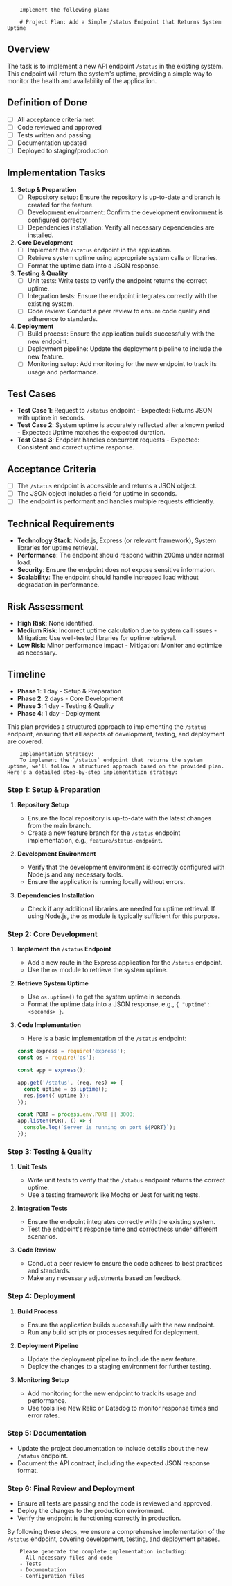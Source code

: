 
        Implement the following plan:
        
        # Project Plan: Add a Simple /status Endpoint that Returns System Uptime

## Overview
The task is to implement a new API endpoint `/status` in the existing system. This endpoint will return the system's uptime, providing a simple way to monitor the health and availability of the application.

## Definition of Done
- [ ] All acceptance criteria met
- [ ] Code reviewed and approved
- [ ] Tests written and passing
- [ ] Documentation updated
- [ ] Deployed to staging/production

## Implementation Tasks

1. **Setup & Preparation**
   - [ ] Repository setup: Ensure the repository is up-to-date and branch is created for the feature.
   - [ ] Development environment: Confirm the development environment is configured correctly.
   - [ ] Dependencies installation: Verify all necessary dependencies are installed.

2. **Core Development**
   - [ ] Implement the `/status` endpoint in the application.
   - [ ] Retrieve system uptime using appropriate system calls or libraries.
   - [ ] Format the uptime data into a JSON response.

3. **Testing & Quality**
   - [ ] Unit tests: Write tests to verify the endpoint returns the correct uptime.
   - [ ] Integration tests: Ensure the endpoint integrates correctly with the existing system.
   - [ ] Code review: Conduct a peer review to ensure code quality and adherence to standards.

4. **Deployment**
   - [ ] Build process: Ensure the application builds successfully with the new endpoint.
   - [ ] Deployment pipeline: Update the deployment pipeline to include the new feature.
   - [ ] Monitoring setup: Add monitoring for the new endpoint to track its usage and performance.

## Test Cases
- **Test Case 1**: Request to `/status` endpoint - Expected: Returns JSON with uptime in seconds.
- **Test Case 2**: System uptime is accurately reflected after a known period - Expected: Uptime matches the expected duration.
- **Test Case 3**: Endpoint handles concurrent requests - Expected: Consistent and correct uptime response.

## Acceptance Criteria
- [ ] The `/status` endpoint is accessible and returns a JSON object.
- [ ] The JSON object includes a field for uptime in seconds.
- [ ] The endpoint is performant and handles multiple requests efficiently.

## Technical Requirements
- **Technology Stack**: Node.js, Express (or relevant framework), System libraries for uptime retrieval.
- **Performance**: The endpoint should respond within 200ms under normal load.
- **Security**: Ensure the endpoint does not expose sensitive information.
- **Scalability**: The endpoint should handle increased load without degradation in performance.

## Risk Assessment
- **High Risk**: None identified.
- **Medium Risk**: Incorrect uptime calculation due to system call issues - Mitigation: Use well-tested libraries for uptime retrieval.
- **Low Risk**: Minor performance impact - Mitigation: Monitor and optimize as necessary.

## Timeline
- **Phase 1**: 1 day - Setup & Preparation
- **Phase 2**: 2 days - Core Development
- **Phase 3**: 1 day - Testing & Quality
- **Phase 4**: 1 day - Deployment

This plan provides a structured approach to implementing the `/status` endpoint, ensuring that all aspects of development, testing, and deployment are covered.
        
        Implementation Strategy:
        To implement the `/status` endpoint that returns the system uptime, we'll follow a structured approach based on the provided plan. Here's a detailed step-by-step implementation strategy:

### Step 1: Setup & Preparation

1. **Repository Setup**
   - Ensure the local repository is up-to-date with the latest changes from the main branch.
   - Create a new feature branch for the `/status` endpoint implementation, e.g., `feature/status-endpoint`.

2. **Development Environment**
   - Verify that the development environment is correctly configured with Node.js and any necessary tools.
   - Ensure the application is running locally without errors.

3. **Dependencies Installation**
   - Check if any additional libraries are needed for uptime retrieval. If using Node.js, the `os` module is typically sufficient for this purpose.

### Step 2: Core Development

1. **Implement the `/status` Endpoint**
   - Add a new route in the Express application for the `/status` endpoint.
   - Use the `os` module to retrieve the system uptime.

2. **Retrieve System Uptime**
   - Use `os.uptime()` to get the system uptime in seconds.
   - Format the uptime data into a JSON response, e.g., `{ "uptime": <seconds> }`.

3. **Code Implementation**
   - Here is a basic implementation of the `/status` endpoint:

   ```javascript
   const express = require('express');
   const os = require('os');

   const app = express();

   app.get('/status', (req, res) => {
     const uptime = os.uptime();
     res.json({ uptime });
   });

   const PORT = process.env.PORT || 3000;
   app.listen(PORT, () => {
     console.log(`Server is running on port ${PORT}`);
   });
   ```

### Step 3: Testing & Quality

1. **Unit Tests**
   - Write unit tests to verify that the `/status` endpoint returns the correct uptime.
   - Use a testing framework like Mocha or Jest for writing tests.

2. **Integration Tests**
   - Ensure the endpoint integrates correctly with the existing system.
   - Test the endpoint's response time and correctness under different scenarios.

3. **Code Review**
   - Conduct a peer review to ensure the code adheres to best practices and standards.
   - Make any necessary adjustments based on feedback.

### Step 4: Deployment

1. **Build Process**
   - Ensure the application builds successfully with the new endpoint.
   - Run any build scripts or processes required for deployment.

2. **Deployment Pipeline**
   - Update the deployment pipeline to include the new feature.
   - Deploy the changes to a staging environment for further testing.

3. **Monitoring Setup**
   - Add monitoring for the new endpoint to track its usage and performance.
   - Use tools like New Relic or Datadog to monitor response times and error rates.

### Step 5: Documentation

- Update the project documentation to include details about the new `/status` endpoint.
- Document the API contract, including the expected JSON response format.

### Step 6: Final Review and Deployment

- Ensure all tests are passing and the code is reviewed and approved.
- Deploy the changes to the production environment.
- Verify the endpoint is functioning correctly in production.

By following these steps, we ensure a comprehensive implementation of the `/status` endpoint, covering development, testing, and deployment phases.
        
        Please generate the complete implementation including:
        - All necessary files and code
        - Tests
        - Documentation
        - Configuration files
        